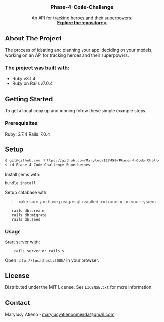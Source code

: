 
<br />
<div align="center">
  <h3 align="center">Phase-4-Code-Challenge</h3>
  <p align="center">
    An API for tracking heroes and their superpowers.
    <br />
    <a href="https://github.com/Marylucy123450/Phase-4-Code-Challenge-Superheroes"><strong>Explore the repository »</strong></a>
    <br />
  </p>
</div>

<!-- ABOUT THE PROJECT -->

## About The Project
The process of ideating and planning your app: deciding on your models,  working on an API for tracking heroes and their superpowers.
 ### The project was built with:
 * Ruby v3.1.4
 * Ruby on Rails v7.0.4

<!-- GETTING STARTED -->
## Getting Started
To get a local copy up and running follow these simple example steps.

### Prerequisites
Ruby: 2.7.4 
Rails: 7.0.4

## Setup
~~~bash
$ git@github.com: https://github.com/Marylucy123450/Phase-4-Code-Challenge-Superheroes
$ cd Phase-4-Code-Challenge-Superheroes

~~~

Install gems with:
```
bundle install
```
Setup database with:
> make sure you have postgresql installed and running on your system
```
   rails db:create
   rails db:migrate
   rails db:seed
```
### Usage
Start server with:
```
    rails server or rails s
```
Open `http://localhost:3000/` in your browser.

<!-- LICENSE -->
## License

Distributed under the MIT License. See `LICENSE.txt` for more information.

<!-- CONTACT -->
## Contact
Marylucy Atieno  - [marylucyatienoomenda@gmail.com](email)
